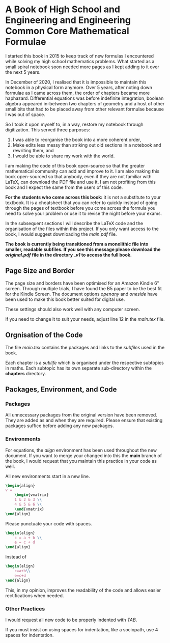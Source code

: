 # A Book of High School and Engineering and Engineering Common Core Mathematical Formulae
I started this book in 2015 to keep track of new formulas I encountered while solving my high school mathematics problems. What started as a small spiral notebook soon needed more pages as I kept adding to it over the next 5 years.

In December of 2020, I realised that it is impossible to maintain this notebook in a physical form anymore. Over 5 years, after noting down formulae as I came across them, the order of chapters became more haphazard. Differential equations was before indefinite integration, boolean algebra appeared in-between two chapters of geometry and a host of other small bits that had to be placed away from other relevant formulae because I was out of space.

So I took it upon myself to, in a way, restore my notebook through digitization. This served three purposes:
1. I was able to reorganise the book into a more coherent order,
2. Make edits less messy than striking out old sections in a notebook and rewriting them, and
3. I would be able to share my work with the world.

I am making the code of this book open-source so that the greater mathematical community can add and improve to it. I am also making this book open-sourced so that anybody, even if they are not familiar with LaTeX, can download the PDF file and use it. I am not profiting from this book and I expect the same from the users of this code.

**For the students who come across this book:** it is not a substitute to your textbook. It is a cheatsheet that you can refer to quickly instead of going through the pages of textbook before you come across the formula you need to solve your problem or use it to revise the night before your exams.

In the subsequent sections I will describe the LaTeX code and the organisation of the files within this project. If you only want access to the book, I would suggest downloading the *main.pdf* file.

**The book is currently being transitioned from a monolithic file into smaller, readable subfiles. If you see this message please download the *original.pdf* file in the directory *_v1* to access the full book.**

## Page Size and Border
The page size and borders have been optimised for an Amazon Kindle 6" screen. Through multiple trials, I have found the B5 paper to be the best fit for the Kindle Screen. The document options *openany* and *oneside* have been used to make this book better suited for digital use.

These settings should also work well with any computer screen.

If you need to change it to suit your needs, adjust line 12 in the *main.tex* file.

## Orgnisation of the Code
The file *main.tex* contains the packages and links to the *subfiles* used in the book. 

Each chapter is a *sublife* which is organised under the respective subtopics in maths. Each subtopic has its own separate sub-directory within the **chapters** directory.

## Packages, Environment, and Code
### Packages
All unnecessary packages from the original version have been removed. They are added as and when they are required. Please ensure that existing packages suffice before adding any new packages.

### Environments
For equations, the *align* environment has been used throughout the new document. If you want to merge your changed into this the **main** branch of the book, I would request that you maintain this practice in your code as well.

All new environments start in a new line.
```latex
\begin{align}
v =
    \begin{vmatrix}
    1 & 2 & 3 \\
    4 & 5 & 6 \\
    \end{vmatrix}
\end{align}
```

Please punctuate your code with spaces.
```latex
\begin{align}
    c = a + b \\
    e = c + d
\end{align}
```
Instead of
```latex
\begin{align}
    c=a+b\\
    e=c+d
\end{align}
```
This, in my opinion, improves the readability of the code and allows easier rectifications when needed.

### Other Practices
I would request all new code to be properly indented with *TAB*.

If you must insist on using spaces for indentation, like a sociopath, use 4 spaces for indentation.
